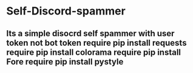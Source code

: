 # Self-Discord-spammer
Its a simple disocrd self spammer with user token not bot token 
require pip install requests
require pip install colorama
require pip install Fore
require pip install pystyle
-----------------------------------
